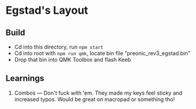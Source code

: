 # Egstad's Layout

## Build

- Cd into this directory, run `npm start`
- Cd into root with `npm run qmk`, locate bin file "preonic_rev3_egstad.bin"
- Drop that bin into QMK Toolbox and flash Keeb

## Learnings

 1. Combos — Don't fuck with 'em. They made my keys feel sticky and increased typos. Would be great on macropad or something tho!
